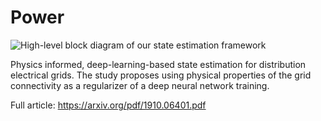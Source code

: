 # Power

![High-level block diagram of our state estimation framework](images/HighLevel.PNG)

Physics informed, deep-learning-based state estimation for distribution electrical grids. The study proposes using physical properties of the grid connectivity as a regularizer of a deep neural network training.

Full article: https://arxiv.org/pdf/1910.06401.pdf
